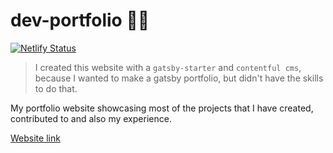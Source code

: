 # dev-portfolio 👨‍💻

[![Netlify Status](https://api.netlify.com/api/v1/badges/bea2cf2f-3454-4562-8740-5bd0476564ba/deploy-status)](https://app.netlify.com/sites/endormi-portfolio/deploys)

> I created this website with a `gatsby-starter` and `contentful cms`, because I wanted to make a gatsby portfolio, but didn't have the skills to do that. 

My portfolio website showcasing most of the projects that I have created, contributed to and also my experience.

[Website link](https://endormi.io/)
